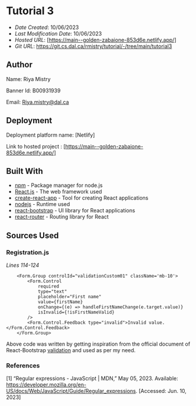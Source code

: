 # Tutorial 3

* *Date Created*: 10/06/2023
* *Last Modification Date*: 10/06/2023
* *Hosted URL*: [https://main--golden-zabaione-853d6e.netlify.app/]
* *Git URL*: https://git.cs.dal.ca/rmistry/tutorial/-/tree/main/tutorial3

## Author

Name: Riya Mistry

Banner Id: B00931939

Email: Riya.mistry@dal.ca

## Deployment

Deployment platform name: [Netlify]

Link to hosted project : [https://main--golden-zabaione-853d6e.netlify.app/]


## Built With

* [npm](https://www.npmjs.com/) - Package manager for node.js
* [React.js](https://react.dev/) - The web framework used
* [create-react-app](https://create-react-app.dev/) - Tool for creating React applications
* [nodejs](https://nodejs.org/en) - Runtime used
* [react-bootstrap](https://react-bootstrap.github.io/) - UI library for React applications
* [react-router](https://reactrouter.com/) - Routing library for React



## Sources Used
### Registration.js

*Lines 114-124*

```
    <Form.Group controlId="validationCustom01" className='mb-10'>
        <Form.Control
            required
            type="text"
            placeholder="First name"
            value={firstName}
            onChange={(e) => handleFirstNameChange(e.target.value)}
            isInvalid={!isFirstNameValid}
        />
        <Form.Control.Feedback type="invalid">Invalid value.</Form.Control.Feedback>
    </Form.Group>
```
Above code was written by getting inspiration from the official document of React-Bootstrap [validation](https://react-bootstrap.netlify.app/docs/forms/validation) and used as per my need.

### References

[1] “Regular expressions - JavaScript | MDN,” May 05, 2023. Available: https://developer.mozilla.org/en-US/docs/Web/JavaScript/Guide/Regular_expressions. [Accessed: Jun. 10, 2023]



